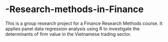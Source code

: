 # -Research-methods-in-Finance
This is a group research project for a Finance Research Methods course. It applies panel data regression analysis using R to investigate the determinants of firm value in the Vietnamese trading sector.
